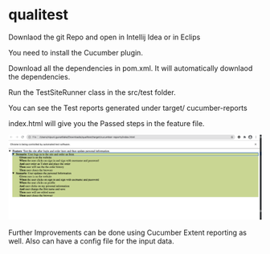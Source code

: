 # qualitest

Downlaod the git Repo and open in Intellij Idea or in Eclips

You need to install the Cucumber plugin.

Download all the dependencies in pom.xml. It will automatically downlaod the dependencies.

Run the TestSiteRunner class in the src/test folder.

You can see the  Test reports generated under target/ cucumber-reports  

index.html will give you the Passed steps in the feature file.


 
![title](https://github.com/nipuniuthpala/images/blob/master/results.png)

Further Improvements can be done using Cucumber Extent reporting as well.
Also can have a config file for the input data.
